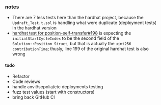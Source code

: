 ### notes

- There are 7 less tests here than the hardhat project, because the `Updraft_Test.t.sol` is handling what were duplicate (deployment tests) in the hardhat version
- [hardhat test for position-self-transfer#198](https://github.com/UpdraftFund/updraft-contracts/blob/f74f20c09ad9fcda56c1a03380bff050999bd79b/test/position-self-transfer.test.ts#L198) is expecting the `initialStartCycleIndex` to be the second field of the `Solution::Position Struct`, but that is actually the `uint256 contributionTime`; thusly, line 199 of the original hardhat test is also wrong


#### todo

- Refactor
- Code reviews
- handle anvil/sepolia/etc deployments testing
- fuzz test values (start with constructors)
- bring back GitHub CI
